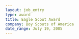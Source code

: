 ```yaml
---
layout: job_entry
type: award
title: Eagle Scout Award
company: Boy Scouts of America
date_range: July 19, 2005
---
```

